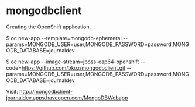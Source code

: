 # mongodbclient
Creating the OpenShift application.

$ oc new-app --template=mongodb-ephemeral --params=MONGODB_USER=user,MONGODB_PASSWORD=password,MONGODB_DATABASE=journaldev

$ oc new-app --image-stream=jboss-eap64-openshift --code=https://github.com/bkoz/mongodbclient.git --params=MONGODB_USER=user,MONGODB_PASSWORD=password,MONGODB_DATABASE=journaldev

Visit: http://mongodbclient-journaldev.apps.haveopen.com/MongoDBWebapp
